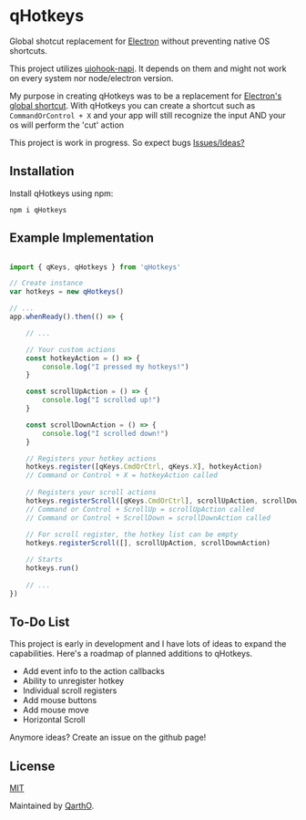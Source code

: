 # qHotkeys
Global shotcut replacement for [Electron](https://www.electronjs.org/) without preventing native OS shortcuts.

This project utilizes [uiohook-napi](https://npmjs.org/uiohook-napi). It depends on them and might not work on every system nor node/electron version.

My purpose in creating qHotkeys was to be a replacement for [Electron's global shortcut](https://www.electronjs.org/docs/latest/api/global-shortcut). With qHotkeys you can create a shortcut such as ``CommandOrControl + X`` and your app will still recognize the input AND your os will perform the 'cut' action

This project is work in progress. So expect bugs [Issues/Ideas?](https://github.com/qartho/qhotkeys/issues/)

## Installation

Install qHotkeys using npm:

```
npm i qHotkeys
```

## Example Implementation

```JavaScript

import { qKeys, qHotkeys } from 'qHotkeys'

// Create instance
var hotkeys = new qHotkeys()

// ... 
app.whenReady().then(() => {

    // ...

    // Your custom actions
    const hotkeyAction = () => {
        console.log("I pressed my hotkeys!")
    }

    const scrollUpAction = () => {
        console.log("I scrolled up!")
    }

    const scrollDownAction = () => {
        console.log("I scrolled down!")
    }

    // Registers your hotkey actions
    hotkeys.register([qKeys.CmdOrCtrl, qKeys.X], hotkeyAction)
    // Command or Control + X = hotkeyAction called
    
    // Registers your scroll actions
    hotkeys.registerScroll([qKeys.CmdOrCtrl], scrollUpAction, scrollDownAction)
    // Command or Control + ScrollUp = scrollUpAction called
    // Command or Control + ScrollDown = scrollDownAction called
    
    // For scroll register, the hotkey list can be empty
    hotkeys.registerScroll([], scrollUpAction, scrollDownAction)

    // Starts
    hotkeys.run()
    
    // ...
})
```

## To-Do List
This project is early in development and I have lots of ideas to expand the capabilities. Here's a roadmap of planned additions to qHotkeys.

- Add event info to the action callbacks
- Ability to unregister hotkey
- Individual scroll registers
- Add mouse buttons
- Add mouse move
- Horizontal Scroll

Anymore ideas? Create an issue on the github page!

## License

[MIT](https://github.com/QarthO/qHotkeys/blob/main/LICENSE)

Maintained by [QarthO](https://github.com/qartho).

